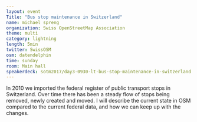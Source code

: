 ```yaml
---
layout: event
Title: "Bus stop maintenance in Switzerland"
name: michael spreng
organization: Swiss OpenStreetMap Association
theme: multi
category: lightning
length: 5min
twitter: SwissOSM
osm: datendelphin
time: sunday
room: Main hall
speakerdeck: sotm2017/day3-0930-lt-bus-stop-maintenance-in-switzerland
---
```

In 2010 we imported the federal register of public transport stops in Switzerland. Over time there has been a steady flow of stops being removed, newly created and moved. I will describe the current state in OSM compared to the current federal data, and how we can keep up with the changes.
